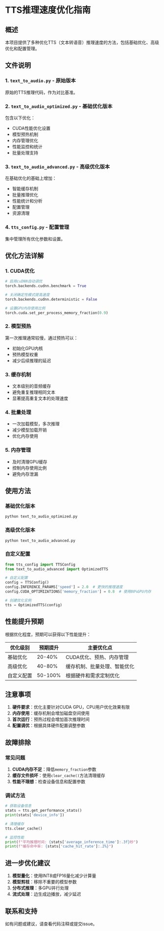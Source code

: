 # TTS推理速度优化指南

## 概述
本项目提供了多种优化TTS（文本转语音）推理速度的方法，包括基础优化、高级优化和配置管理。

## 文件说明

### 1. `text_to_audio.py` - 原始版本
原始的TTS推理代码，作为对比基准。

### 2. `text_to_audio_optimized.py` - 基础优化版本
包含以下优化：
- CUDA性能优化设置
- 模型预热机制
- 内存管理优化
- 性能监控和统计
- 批量处理支持

### 3. `text_to_audio_advanced.py` - 高级优化版本
在基础优化的基础上增加：
- 智能缓存机制
- 批量推理优化
- 性能统计和分析
- 配置管理
- 资源清理

### 4. `tts_config.py` - 配置管理
集中管理所有优化参数和设置。

## 优化方法详解

### 1. CUDA优化
```python
# 启用cuDNN自动调优
torch.backends.cudnn.benchmark = True

# 关闭确定性模式提高速度
torch.backends.cudnn.deterministic = False

# 设置GPU内存使用比例
torch.cuda.set_per_process_memory_fraction(0.9)
```

### 2. 模型预热
第一次推理通常较慢，通过预热可以：
- 初始化GPU内核
- 预热模型权重
- 减少后续推理的延迟

### 3. 缓存机制
- 文本级别的音频缓存
- 避免重复推理相同文本
- 显著提高重复文本的处理速度

### 4. 批量处理
- 一次加载模型，多次推理
- 减少模型加载开销
- 优化内存使用

### 5. 内存管理
- 及时清理GPU缓存
- 控制内存使用比例
- 避免内存泄漏

## 使用方法

### 基础优化版本
```bash
python text_to_audio_optimized.py
```

### 高级优化版本
```bash
python text_to_audio_advanced.py
```

### 自定义配置
```python
from tts_config import TTSConfig
from text_to_audio_advanced import OptimizedTTS

# 自定义配置
config = TTSConfig()
config.INFERENCE_PARAMS['speed'] = 2.0  # 更快的推理速度
config.CUDA_OPTIMIZATIONS['memory_fraction'] = 0.8  # 使用80%GPU内存

# 创建优化实例
tts = OptimizedTTS(config)
```

## 性能提升预期

根据优化程度，预期可以获得以下性能提升：

| 优化级别 | 预期提升 | 主要优化点 |
|---------|---------|-----------|
| 基础优化 | 20-40% | CUDA优化、预热、内存管理 |
| 高级优化 | 40-80% | 缓存机制、批量处理、智能优化 |
| 自定义配置 | 50-100% | 根据硬件和需求定制优化 |

## 注意事项

1. **硬件要求**：优化主要针对CUDA GPU，CPU用户优化效果有限
2. **内存使用**：缓存机制会增加磁盘空间使用
3. **首次运行**：预热过程会增加首次推理时间
4. **配置调优**：根据具体硬件配置调整参数

## 故障排除

### 常见问题
1. **CUDA内存不足**：降低`memory_fraction`参数
2. **缓存文件损坏**：使用`clear_cache()`方法清理缓存
3. **性能不理想**：检查设备信息和配置参数

### 调试方法
```python
# 获取设备信息
stats = tts.get_performance_stats()
print(stats['device_info'])

# 清理缓存
tts.clear_cache()

# 监控性能
print(f"平均推理时间: {stats['average_inference_time']:.3f}秒")
print(f"缓存命中率: {stats['cache_hit_rate']:.2%}")
```

## 进一步优化建议

1. **模型量化**：使用INT8或FP16量化减少计算量
2. **模型剪枝**：移除不重要的模型参数
3. **分布式推理**：多GPU并行处理
4. **流式处理**：边生成边播放，减少延迟

## 联系和支持
如有问题或建议，请查看代码注释或提交issue。
